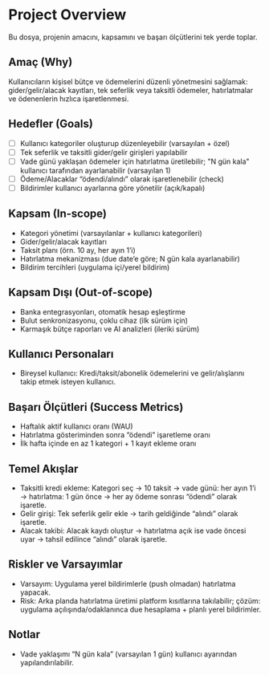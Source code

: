 # Project Overview

Bu dosya, projenin amacını, kapsamını ve başarı ölçütlerini tek yerde toplar.

## Amaç (Why)
Kullanıcıların kişisel bütçe ve ödemelerini düzenli yönetmesini sağlamak: gider/gelir/alacak kayıtları, tek seferlik veya taksitli ödemeler, hatırlatmalar ve ödenenlerin hızlıca işaretlenmesi.

## Hedefler (Goals)
- [ ] Kullanıcı kategoriler oluşturup düzenleyebilir (varsayılan + özel)
- [ ] Tek seferlik ve taksitli gider/gelir girişleri yapılabilir
- [ ] Vade günü yaklaşan ödemeler için hatırlatma üretilebilir; "N gün kala" kullanıcı tarafından ayarlanabilir (varsayılan 1)
- [ ] Ödeme/Alacaklar “ödendi/alındı” olarak işaretlenebilir (check)
- [ ] Bildirimler kullanıcı ayarlarına göre yönetilir (açık/kapalı)

## Kapsam (In-scope)
- Kategori yönetimi (varsayılanlar + kullanıcı kategorileri)
- Gider/gelir/alacak kayıtları
- Taksit planı (örn. 10 ay, her ayın 1’i)
- Hatırlatma mekanizması (due date’e göre; N gün kala ayarlanabilir)
- Bildirim tercihleri (uygulama içi/yerel bildirim)

## Kapsam Dışı (Out-of-scope)
- Banka entegrasyonları, otomatik hesap eşleştirme
- Bulut senkronizasyonu, çoklu cihaz (ilk sürüm için)
- Karmaşık bütçe raporları ve AI analizleri (ileriki sürüm)

## Kullanıcı Personaları
- Bireysel kullanıcı: Kredi/taksit/abonelik ödemelerini ve gelir/alışlarını takip etmek isteyen kullanıcı.

## Başarı Ölçütleri (Success Metrics)
- Haftalık aktif kullanıcı oranı (WAU)
- Hatırlatma gösteriminden sonra “ödendi” işaretleme oranı
- İlk hafta içinde en az 1 kategori + 1 kayıt ekleme oranı

## Temel Akışlar
- Taksitli kredi ekleme: Kategori seç → 10 taksit → vade günü: her ayın 1’i → hatırlatma: 1 gün önce → her ay ödeme sonrası “ödendi” olarak işaretle.
- Gelir girişi: Tek seferlik gelir ekle → tarih geldiğinde “alındı” olarak işaretle.
- Alacak takibi: Alacak kaydı oluştur → hatırlatma açık ise vade öncesi uyar → tahsil edilince “alındı” olarak işaretle.

## Riskler ve Varsayımlar
- Varsayım: Uygulama yerel bildirimlerle (push olmadan) hatırlatma yapacak.
- Risk: Arka planda hatırlatma üretimi platform kısıtlarına takılabilir; çözüm: uygulama açılışında/odaklanınca due hesaplama + planlı yerel bildirimler.

## Notlar
- Vade yaklaşımı “N gün kala” (varsayılan 1 gün) kullanıcı ayarından yapılandırılabilir.
